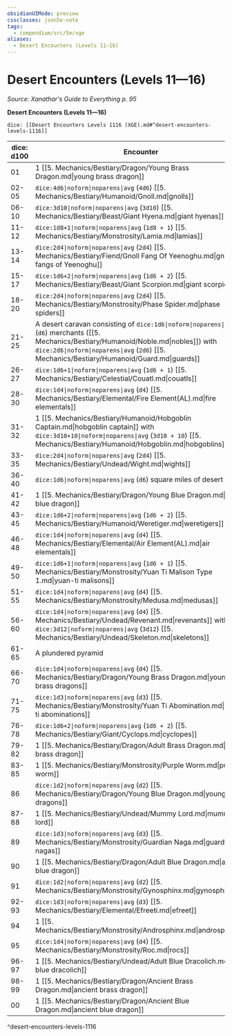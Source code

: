 ```yaml
---
obsidianUIMode: preview
cssclasses: json5e-note
tags:
  - compendium/src/5e/xge
aliases:
  - Desert Encounters (Levels 11—16)
---
```

# Desert Encounters (Levels 11—16)
*Source: Xanathar's Guide to Everything p. 95* 

**Desert Encounters (Levels 11—16)**

`dice: [[Desert Encounters Levels 1116 (XGE).md#^desert-encounters-levels-1116]]`

| dice: d100 | Encounter |
|------------|-----------|
| 01 | 1 [[5. Mechanics/Bestiary/Dragon/Young Brass Dragon.md\|young brass dragon]] |
| 02-05 | `dice:4d6\|noform\|noparens\|avg` (`4d6`) [[5. Mechanics/Bestiary/Humanoid/Gnoll.md\|gnolls]] |
| 06-10 | `dice:3d10\|noform\|noparens\|avg` (`3d10`) [[5. Mechanics/Bestiary/Beast/Giant Hyena.md\|giant hyenas]] |
| 11-12 | `dice:1d8+1\|noform\|noparens\|avg` (`1d8 + 1`) [[5. Mechanics/Bestiary/Monstrosity/Lamia.md\|lamias]] |
| 13-14 | `dice:2d4\|noform\|noparens\|avg` (`2d4`) [[5. Mechanics/Bestiary/Fiend/Gnoll Fang Of Yeenoghu.md\|gnoll fangs of Yeenoghu]] |
| 15-17 | `dice:1d6+2\|noform\|noparens\|avg` (`1d6 + 2`) [[5. Mechanics/Bestiary/Beast/Giant Scorpion.md\|giant scorpions]] |
| 18-20 | `dice:2d4\|noform\|noparens\|avg` (`2d4`) [[5. Mechanics/Bestiary/Monstrosity/Phase Spider.md\|phase spiders]] |
| 21-25 | A desert caravan consisting of `dice:1d6\|noform\|noparens\|avg` (`d6`) merchants ([[5. Mechanics/Bestiary/Humanoid/Noble.md\|nobles]]) with `dice:2d6\|noform\|noparens\|avg` (`2d6`) [[5. Mechanics/Bestiary/Humanoid/Guard.md\|guards]] |
| 26-27 | `dice:1d6+1\|noform\|noparens\|avg` (`1d6 + 1`) [[5. Mechanics/Bestiary/Celestial/Couatl.md\|couatls]] |
| 28-30 | `dice:1d4\|noform\|noparens\|avg` (`d4`) [[5. Mechanics/Bestiary/Elemental/Fire Element(AL).md\|fire elementals]] |
| 31-32 | 1 [[5. Mechanics/Bestiary/Humanoid/Hobgoblin Captain.md\|hobgoblin captain]] with `dice:3d10+10\|noform\|noparens\|avg` (`3d10 + 10`) [[5. Mechanics/Bestiary/Humanoid/Hobgoblin.md\|hobgoblins]] |
| 33-35 | `dice:2d4\|noform\|noparens\|avg` (`2d4`) [[5. Mechanics/Bestiary/Undead/Wight.md\|wights]] |
| 36-40 | `dice:1d6\|noform\|noparens\|avg` (`d6`) square miles of desert glass |
| 41-42 | 1 [[5. Mechanics/Bestiary/Dragon/Young Blue Dragon.md\|young blue dragon]] |
| 43-45 | `dice:1d6+2\|noform\|noparens\|avg` (`1d6 + 2`) [[5. Mechanics/Bestiary/Humanoid/Weretiger.md\|weretigers]] |
| 46-48 | `dice:1d4\|noform\|noparens\|avg` (`d4`) [[5. Mechanics/Bestiary/Elemental/Air Element(AL).md\|air elementals]] |
| 49-50 | `dice:1d6+1\|noform\|noparens\|avg` (`1d6 + 1`) [[5. Mechanics/Bestiary/Monstrosity/Yuan Ti Malison Type 1.md\|yuan-ti malisons]] |
| 51-55 | `dice:1d4\|noform\|noparens\|avg` (`d4`) [[5. Mechanics/Bestiary/Monstrosity/Medusa.md\|medusas]] |
| 56-60 | `dice:1d4\|noform\|noparens\|avg` (`d4`) [[5. Mechanics/Bestiary/Undead/Revenant.md\|revenants]] with `dice:3d12\|noform\|noparens\|avg` (`3d12`) [[5. Mechanics/Bestiary/Undead/Skeleton.md\|skeletons]] |
| 61-65 | A plundered pyramid |
| 66-70 | `dice:1d4\|noform\|noparens\|avg` (`d4`) [[5. Mechanics/Bestiary/Dragon/Young Brass Dragon.md\|young brass dragons]] |
| 71-75 | `dice:1d3\|noform\|noparens\|avg` (`d3`) [[5. Mechanics/Bestiary/Monstrosity/Yuan Ti Abomination.md\|yuan-ti abominations]] |
| 76-78 | `dice:1d6+2\|noform\|noparens\|avg` (`1d6 + 2`) [[5. Mechanics/Bestiary/Giant/Cyclops.md\|cyclopes]] |
| 79-82 | 1 [[5. Mechanics/Bestiary/Dragon/Adult Brass Dragon.md\|adult brass dragon]] |
| 83-85 | 1 [[5. Mechanics/Bestiary/Monstrosity/Purple Worm.md\|purple worm]] |
| 86 | `dice:1d2\|noform\|noparens\|avg` (`d2`) [[5. Mechanics/Bestiary/Dragon/Young Blue Dragon.md\|young blue dragons]] |
| 87-88 | 1 [[5. Mechanics/Bestiary/Undead/Mummy Lord.md\|mummy lord]] |
| 89 | `dice:1d3\|noform\|noparens\|avg` (`d3`) [[5. Mechanics/Bestiary/Monstrosity/Guardian Naga.md\|guardian nagas]] |
| 90 | 1 [[5. Mechanics/Bestiary/Dragon/Adult Blue Dragon.md\|adult blue dragon]] |
| 91 | `dice:1d2\|noform\|noparens\|avg` (`d2`) [[5. Mechanics/Bestiary/Monstrosity/Gynosphinx.md\|gynosphinxes]] |
| 92-93 | `dice:1d3\|noform\|noparens\|avg` (`d3`) [[5. Mechanics/Bestiary/Elemental/Efreeti.md\|efreet]] |
| 94 | 1 [[5. Mechanics/Bestiary/Monstrosity/Androsphinx.md\|androsphinx]] |
| 95 | `dice:1d4\|noform\|noparens\|avg` (`d4`) [[5. Mechanics/Bestiary/Monstrosity/Roc.md\|rocs]] |
| 96-97 | 1 [[5. Mechanics/Bestiary/Undead/Adult Blue Dracolich.md\|adult blue dracolich]] |
| 98-99 | 1 [[5. Mechanics/Bestiary/Dragon/Ancient Brass Dragon.md\|ancient brass dragon]] |
| 00 | 1 [[5. Mechanics/Bestiary/Dragon/Ancient Blue Dragon.md\|ancient blue dragon]] |
^desert-encounters-levels-1116
